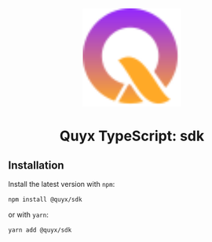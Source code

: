 <p align="center">
<br />
<img src="https://github.com/QuyxHQ/ts/blob/main/assets/logo.svg?raw=true" width="200" alt="Quyx"/>
<br />
</p>

<h1 align="center">Quyx TypeScript: sdk</h1>

## Installation

Install the latest version with `npm`:

```sh
npm install @quyx/sdk
```

or with `yarn`:

```sh
yarn add @quyx/sdk
```
